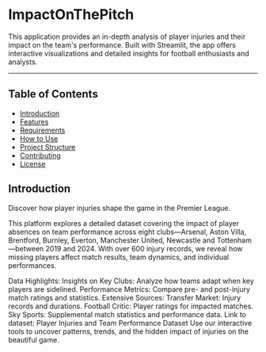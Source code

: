 # ImpactOnThePitch

This application provides an in-depth analysis of player injuries and their impact on the team's performance. Built with Streamlit, the app offers interactive visualizations and detailed insights for football enthusiasts and analysts.

---
## Table of Contents
- [Introduction](#introduction)
- [Features](#features)
- [Requirements](#requirements)
- [How to Use](#how-to-use)
- [Project Structure](#project-structure)
- [Contributing](#contributing)
- [License](#license)

## Introduction
Discover how player injuries shape the game in the Premier League.

This platform explores a detailed dataset covering the impact of player absences on team performance across eight clubs—Arsenal, Aston Villa, Brentford, Burnley, Everton, Manchester United, Newcastle and Tottenham—between 2019 and 2024. With over 600 injury records, we reveal how missing players affect match results, team dynamics, and individual performances.

Data Highlights:
Insights on Key Clubs: Analyze how teams adapt when key players are sidelined.
Performance Metrics: Compare pre- and post-injury match ratings and statistics.
Extensive Sources:
Transfer Market: Injury records and durations.
Football Critic: Player ratings for impacted matches.
Sky Sports: Supplemental match statistics and performance data.
Link to dataset: Player Injuries and Team Performance Dataset
Use our interactive tools to uncover patterns, trends, and the hidden impact of injuries on the beautiful game.
